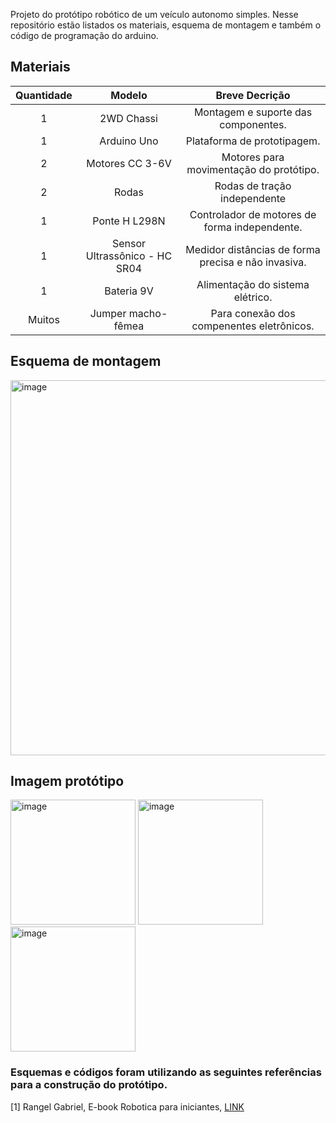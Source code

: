 
Projeto do protótipo robótico de um veículo autonomo simples. Nesse repositório estão listados os materiais, esquema de montagem e também o código de programação do arduino.
## Materiais

|  Quantidade  |  Modelo  | Breve Decrição |
|:--------------:|:----------:|:----------------:|
|  1 |2WD Chassi       | Montagem e suporte das componentes. |
|  1 |Arduino Uno      | Plataforma de prototipagem. |
|  2 |Motores CC 3-6V  | Motores para movimentação do protótipo. |
|  2 |Rodas  | Rodas de tração independente |
|  1 |Ponte H L298N    | Controlador de motores de forma independente. |
|  1 |Sensor Ultrassônico - HC SR04  | Medidor distâncias de forma precisa e não invasiva. |
|  1 |Bateria 9V  | Alimentação do sistema elétrico. |
|Muitos| Jumper macho-fêmea|Para conexão dos compenentes eletrônicos.|  


## Esquema de montagem
<img  src="https://github.com/ProfMauRibeiro/Lucy/blob/main/IMG/esquema.png" alt="image" width="600" height="auto">

## Imagem protótipo

<img src="https://github.com/ProfMauRibeiro/Lucy/blob/main/IMG/IMG_20240416_142519798.jpg" alt="image" width="200" height="auto"> <img src="https://github.com/ProfMauRibeiro/Lucy/blob/main/IMG/IMG_20240416_142527700.jpg" alt="image" width="200" height="auto"> <img src="https://github.com/ProfMauRibeiro/Lucy/blob/main/IMG/IMG_20240416_142538042.jpg" alt="image" width="200" height="auto">


### Esquemas e códigos foram utilizando as seguintes referências para a construção do protótipo.
[1] Rangel Gabriel, E-book Robotica para iniciantes,  [LINK](https://www.eletronicaomega.com/pagina/e-books-e-apostilas-gratuitas.html?gad_source=1&gclid=CjwKCAjwz42xBhB9EiwA48pT73Vk90_A34_UCGG1hUl3PW-xw9mGcW8_4D-i7e9hxyVO_ceOyjIjABoCDtoQAvD_BwE)
